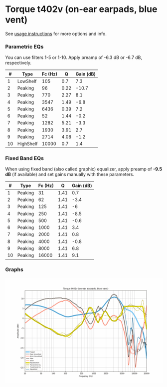 # Torque t402v (on-ear earpads, blue vent)
See [usage instructions](https://github.com/jaakkopasanen/AutoEq#usage) for more options and info.

### Parametric EQs
You can use filters 1-5 or 1-10. Apply preamp of -6.3 dB or -6.7 dB, respectively.

|   # | Type      |   Fc (Hz) |    Q |   Gain (dB) |
|-----|-----------|-----------|------|-------------|
|   1 | LowShelf  |       105 | 0.7  |         7.3 |
|   2 | Peaking   |        96 | 0.22 |       -10.7 |
|   3 | Peaking   |       770 | 2.27 |         8.1 |
|   4 | Peaking   |      3547 | 1.49 |        -6.8 |
|   5 | Peaking   |      6436 | 0.39 |         7.2 |
|   6 | Peaking   |        52 | 1.44 |        -0.2 |
|   7 | Peaking   |      1282 | 5.21 |        -3.3 |
|   8 | Peaking   |      1930 | 3.91 |         2.7 |
|   9 | Peaking   |      2714 | 4.08 |        -1.2 |
|  10 | HighShelf |     10000 | 0.7  |         1.4 |

### Fixed Band EQs
When using fixed band (also called graphic) equalizer, apply preamp of **-9.5 dB** (if available) and set gains manually with these parameters.

|   # | Type    |   Fc (Hz) |    Q |   Gain (dB) |
|-----|---------|-----------|------|-------------|
|   1 | Peaking |        31 | 1.41 |         0.7 |
|   2 | Peaking |        62 | 1.41 |        -3.4 |
|   3 | Peaking |       125 | 1.41 |        -6   |
|   4 | Peaking |       250 | 1.41 |        -8.5 |
|   5 | Peaking |       500 | 1.41 |        -0.6 |
|   6 | Peaking |      1000 | 1.41 |         3.4 |
|   7 | Peaking |      2000 | 1.41 |         0.8 |
|   8 | Peaking |      4000 | 1.41 |        -0.8 |
|   9 | Peaking |      8000 | 1.41 |         6.8 |
|  10 | Peaking |     16000 | 1.41 |         9.1 |

### Graphs
![](./Torque%20t402v%20(on-ear%20earpads,%20blue%20vent).png)
